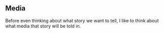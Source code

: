 ## Media

Before even thinking about what story we want to tell, I like to think about what media that story will be told in.